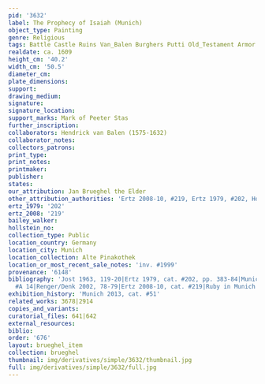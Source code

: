 ```yaml
---
pid: '3632'
label: The Prophecy of Isaiah (Munich)
object_type: Painting
genre: Religious
tags: Battle Castle Ruins Van_Balen Burghers Putti Old_Testament Armor
realdate: ca. 1609
height_cm: '40.2'
width_cm: '50.5'
diameter_cm: 
plate_dimensions: 
support: 
drawing_medium: 
signature: 
signature_location: 
support_marks: Mark of Peeter Stas
further_inscription: 
collaborators: Hendrick van Balen (1575-1632)
collaborator_notes: 
collectors_patrons: 
print_type: 
print_notes: 
printmaker: 
publisher: 
states: 
our_attribution: Jan Brueghel the Elder
other_attribution_authorities: 'Ertz 2008-10, #219, Ertz 1979, #202, Honig database'
ertz_1979: '202'
ertz_2008: '219'
bailey_walker: 
hollstein_no: 
collection_type: Public
location_country: Germany
location_city: Munich
location_collection: Alte Pinakothek
location_or_most_recent_sale_notes: 'inv. #1999'
provenance: '6148'
bibliography: 'Jost 1963, 119-20|Ertz 1979, cat. #202, pp. 383-84|Munich 1996, p.46|Werche
  #A 14|Renger/Denk 2002, 78-79|Ertz 2008-10, cat. #219|Ruby in Munich 2013, p. 53'
exhibition_history: 'Munich 2013, cat. #51'
related_works: 3678|2914
copies_and_variants: 
curatorial_files: 641|642
external_resources: 
biblio: 
order: '676'
layout: brueghel_item
collection: brueghel
thumbnail: img/derivatives/simple/3632/thumbnail.jpg
full: img/derivatives/simple/3632/full.jpg
---
```

